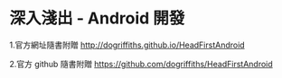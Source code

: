# 深入淺出 - Android 開發

1.官方網址隨書附贈
http://dogriffiths.github.io/HeadFirstAndroid

2.官方 github 隨書附贈
https://github.com/dogriffiths/HeadFirstAndroid

